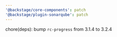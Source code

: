 ```yaml
---
'@backstage/core-components': patch
'@backstage/plugin-sonarqube': patch
---
```


chore(deps): bump `rc-progress` from 3.1.4 to 3.2.4
